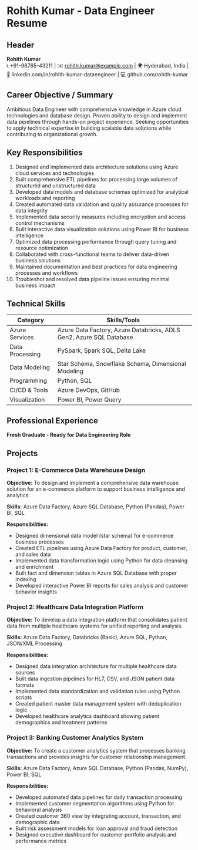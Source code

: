 # Rohith Kumar - Data Engineer Resume

## Header
**Rohith Kumar**  
📞 +91-98765-43211 | ✉️ rohith.kumar@example.com | 🌍 Hyderabad, India | 🔗 linkedin.com/in/rohith-kumar-dataengineer | 💻 github.com/rohith-kumar

## Career Objective / Summary
Ambitious Data Engineer with comprehensive knowledge in Azure cloud technologies and database design. Proven ability to design and implement data pipelines through hands-on project experience. Seeking opportunities to apply technical expertise in building scalable data solutions while contributing to organizational growth.

## Key Responsibilities
1. Designed and implemented data architecture solutions using Azure cloud services and technologies
2. Built comprehensive ETL pipelines for processing large volumes of structured and unstructured data
3. Developed data models and database schemas optimized for analytical workloads and reporting
4. Created automated data validation and quality assurance processes for data integrity
5. Implemented data security measures including encryption and access control mechanisms
6. Built interactive data visualization solutions using Power BI for business intelligence
7. Optimized data processing performance through query tuning and resource optimization
8. Collaborated with cross-functional teams to deliver data-driven business solutions
9. Maintained documentation and best practices for data engineering processes and workflows
10. Troubleshot and resolved data pipeline issues ensuring minimal business impact

## Technical Skills

| Category | Skills/Tools |
|----------|--------------|
| Azure Services | Azure Data Factory, Azure Databricks, ADLS Gen2, Azure SQL Database |
| Data Processing | PySpark, Spark SQL, Delta Lake |
| Data Modeling | Star Schema, Snowflake Schema, Dimensional Modeling |
| Programming | Python, SQL |
| CI/CD & Tools | Azure DevOps, GitHub |
| Visualization | Power BI, Power Query |

## Professional Experience

**Fresh Graduate - Ready for Data Engineering Role**

## Projects

### Project 1: E-Commerce Data Warehouse Design

**Objective:** To design and implement a comprehensive data warehouse solution for an e-commerce platform to support business intelligence and analytics.

**Skills:** Azure Data Factory, Azure SQL Database, Python (Pandas), Power BI, SQL

**Responsibilities:**
- Designed dimensional data model (star schema) for e-commerce business processes
- Created ETL pipelines using Azure Data Factory for product, customer, and sales data
- Implemented data transformation logic using Python for data cleansing and enrichment
- Built fact and dimension tables in Azure SQL Database with proper indexing
- Developed interactive Power BI reports for sales analysis and customer behavior insights

### Project 2: Healthcare Data Integration Platform

**Objective:** To develop a data integration platform that consolidates patient data from multiple healthcare systems for unified reporting and analysis.

**Skills:** Azure Data Factory, Databricks (Basic), Azure SQL, Python, JSON/XML Processing

**Responsibilities:**
- Designed data integration architecture for multiple healthcare data sources
- Built data ingestion pipelines for HL7, CSV, and JSON patient data formats
- Implemented data standardization and validation rules using Python scripts
- Created patient master data management system with deduplication logic
- Developed healthcare analytics dashboard showing patient demographics and treatment patterns

### Project 3: Banking Customer Analytics System

**Objective:** To create a customer analytics system that processes banking transactions and provides insights for customer relationship management.

**Skills:** Azure Data Factory, Azure SQL Database, Python (Pandas, NumPy), Power BI, SQL

**Responsibilities:**
- Developed automated data pipelines for daily transaction processing
- Implemented customer segmentation algorithms using Python for behavioral analysis
- Created customer 360 view by integrating account, transaction, and demographic data
- Built risk assessment models for loan approval and fraud detection
- Designed executive dashboard for customer portfolio analysis and performance metrics
